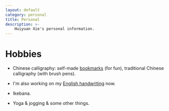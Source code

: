 ```yaml
---
layout: default
category: personal
title: Personal
description: >-
    Huiyuan Xie's personal information.
---
```


# Hobbies

* Chinese calligraphy: self-made [bookmarks](https://github.com/xiehuiyuan/xiehuiyuan.github.io/blob/master/img/bookmark.JPG) (for fun), traditional Chinese calligraphy (with brush pens).

* I'm also working on my [English handwriting](https://github.com/xiehuiyuan/xiehuiyuan.github.io/blob/master/img/xmas.JPG) now.

* Ikebana.

* Yoga & jogging & some other things.

